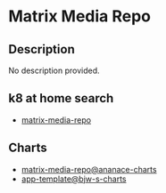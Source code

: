 # Matrix Media Repo

## Description

No description provided.

## k8 at home search

- [matrix-media-repo](https://nanne.dev/k8s-at-home-search/#/matrix-media-repo)

## Charts

- [matrix-media-repo@ananace-charts](https://ananace.gitlab.io/charts/)
- [app-template@bjw-s-charts](https://bjw-s.github.io/helm-charts/)
